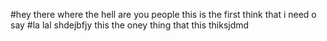 #hey there where the hell are you people this is the first think that i  need o say 
#la lal shdejbfjy this the oney thing that this thiksjdmd
